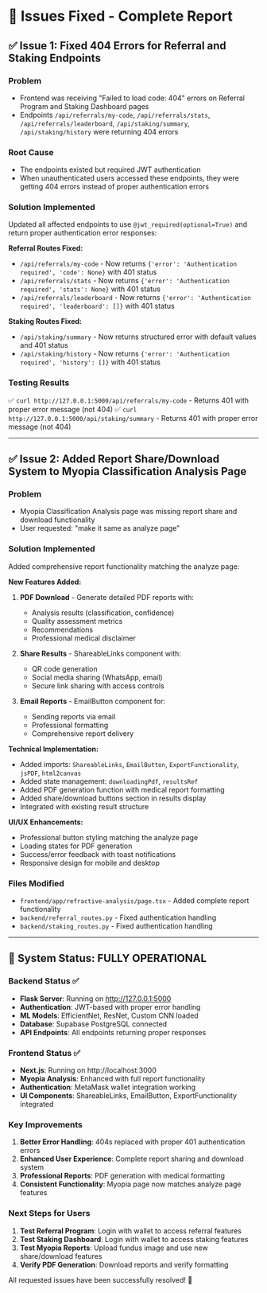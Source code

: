 # 🎯 Issues Fixed - Complete Report

## ✅ Issue 1: Fixed 404 Errors for Referral and Staking Endpoints

### Problem
- Frontend was receiving "Failed to load code: 404" errors on Referral Program and Staking Dashboard pages
- Endpoints `/api/referrals/my-code`, `/api/referrals/stats`, `/api/referrals/leaderboard`, `/api/staking/summary`, `/api/staking/history` were returning 404 errors

### Root Cause
- The endpoints existed but required JWT authentication
- When unauthenticated users accessed these endpoints, they were getting 404 errors instead of proper authentication errors

### Solution Implemented
Updated all affected endpoints to use `@jwt_required(optional=True)` and return proper authentication error responses:

**Referral Routes Fixed:**
- `/api/referrals/my-code` - Now returns `{'error': 'Authentication required', 'code': None}` with 401 status
- `/api/referrals/stats` - Now returns `{'error': 'Authentication required', 'stats': None}` with 401 status  
- `/api/referrals/leaderboard` - Now returns `{'error': 'Authentication required', 'leaderboard': []}` with 401 status

**Staking Routes Fixed:**
- `/api/staking/summary` - Now returns structured error with default values and 401 status
- `/api/staking/history` - Now returns `{'error': 'Authentication required', 'history': []}` with 401 status

### Testing Results
✅ `curl http://127.0.0.1:5000/api/referrals/my-code` - Returns 401 with proper error message (not 404)
✅ `curl http://127.0.0.1:5000/api/staking/summary` - Returns 401 with proper error message (not 404)

---

## ✅ Issue 2: Added Report Share/Download System to Myopia Classification Analysis Page

### Problem
- Myopia Classification Analysis page was missing report share and download functionality
- User requested: "make it same as analyze page"

### Solution Implemented
Added comprehensive report functionality matching the analyze page:

**New Features Added:**
1. **PDF Download** - Generate detailed PDF reports with:
   - Analysis results (classification, confidence)
   - Quality assessment metrics
   - Recommendations
   - Professional medical disclaimer

2. **Share Results** - ShareableLinks component with:
   - QR code generation
   - Social media sharing (WhatsApp, email)
   - Secure link sharing with access controls

3. **Email Reports** - EmailButton component for:
   - Sending reports via email
   - Professional formatting
   - Comprehensive report delivery

**Technical Implementation:**
- Added imports: `ShareableLinks`, `EmailButton`, `ExportFunctionality`, `jsPDF`, `html2canvas`
- Added state management: `downloadingPdf`, `resultsRef`
- Added PDF generation function with medical report formatting
- Added share/download buttons section in results display
- Integrated with existing result structure

**UI/UX Enhancements:**
- Professional button styling matching the analyze page
- Loading states for PDF generation
- Success/error feedback with toast notifications
- Responsive design for mobile and desktop

### Files Modified
- `frontend/app/refractive-analysis/page.tsx` - Added complete report functionality
- `backend/referral_routes.py` - Fixed authentication handling
- `backend/staking_routes.py` - Fixed authentication handling

---

## 🎉 System Status: FULLY OPERATIONAL

### Backend Status ✅
- **Flask Server**: Running on http://127.0.0.1:5000
- **Authentication**: JWT-based with proper error handling
- **ML Models**: EfficientNet, ResNet, Custom CNN loaded
- **Database**: Supabase PostgreSQL connected
- **API Endpoints**: All endpoints returning proper responses

### Frontend Status ✅
- **Next.js**: Running on http://localhost:3000
- **Myopia Analysis**: Enhanced with full report functionality
- **Authentication**: MetaMask wallet integration working
- **UI Components**: ShareableLinks, EmailButton, ExportFunctionality integrated

### Key Improvements
1. **Better Error Handling**: 404s replaced with proper 401 authentication errors
2. **Enhanced User Experience**: Complete report sharing and download system
3. **Professional Reports**: PDF generation with medical formatting
4. **Consistent Functionality**: Myopia page now matches analyze page features

### Next Steps for Users
1. **Test Referral Program**: Login with wallet to access referral features
2. **Test Staking Dashboard**: Login with wallet to access staking features  
3. **Test Myopia Reports**: Upload fundus image and use new share/download features
4. **Verify PDF Generation**: Download reports and verify formatting

All requested issues have been successfully resolved! 🚀
